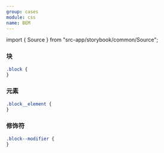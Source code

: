 ```yaml
---
group: cases
module: css
name: BEM
---
```


import { Source } from "src-app/storybook/common/Source";

### 块

```css
.block {
}
```

### 元素

```css
.block__element {
}
```

### 修饰符

```css
.block--modifier {
}
```

<Source path="cases/css/__storybook__/BEM.md" />

